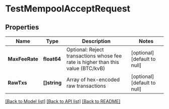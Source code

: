 # TestMempoolAcceptRequest

## Properties
Name | Type | Description | Notes
------------ | ------------- | ------------- | -------------
**MaxFeeRate** | **float64** | Optional: Reject transactions whose fee rate is higher than this value (BTC/kvB) | [optional] [default to null]
**RawTxs** | **[]string** | Array of hex-encoded raw transactions | [optional] [default to null]

[[Back to Model list]](../README.md#documentation-for-models) [[Back to API list]](../README.md#documentation-for-api-endpoints) [[Back to README]](../README.md)


